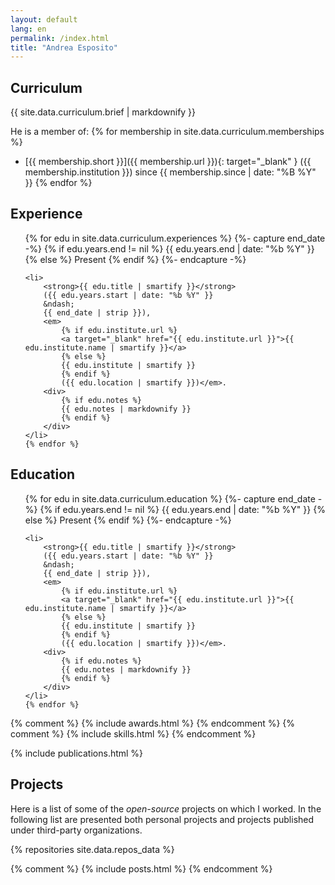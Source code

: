 ```yaml
---
layout: default
lang: en
permalink: /index.html
title: "Andrea Esposito"
---
```


## Curriculum

{{ site.data.curriculum.brief | markdownify }}

He is a member of:
{% for membership in site.data.curriculum.memberships %}
- [{{ membership.short }}]({{ membership.url }}){: target="_blank" } ({{ membership.institution }}) since {{ membership.since | date: "%B %Y" }}
{% endfor %}

## Experience
<ul>
    {% for edu in site.data.curriculum.experiences %}
    {%- capture end_date -%}
    {% if edu.years.end != nil %}
    {{ edu.years.end | date: "%b %Y" }}
    {% else %}
    Present
    {% endif %}
    {%- endcapture -%}

    <li>
        <strong>{{ edu.title | smartify }}</strong>
        ({{ edu.years.start | date: "%b %Y" }}
        &ndash;
        {{ end_date | strip }}),
        <em>
            {% if edu.institute.url %}
            <a target="_blank" href="{{ edu.institute.url }}">{{ edu.institute.name | smartify }}</a>
            {% else %}
            {{ edu.institute | smartify }}
            {% endif %}
            ({{ edu.location | smartify }})</em>.
        <div>
            {% if edu.notes %}
            {{ edu.notes | markdownify }}
            {% endif %}
        </div>
    </li>
    {% endfor %}
</ul>

## Education
<ul>
    {% for edu in site.data.curriculum.education %}
    {%- capture end_date -%}
    {% if edu.years.end != nil %}
    {{ edu.years.end | date: "%b %Y" }}
    {% else %}
    Present
    {% endif %}
    {%- endcapture -%}

    <li>
        <strong>{{ edu.title | smartify }}</strong>
        ({{ edu.years.start | date: "%b %Y" }}
        &ndash;
        {{ end_date | strip }}),
        <em>
            {% if edu.institute.url %}
            <a target="_blank" href="{{ edu.institute.url }}">{{ edu.institute.name | smartify }}</a>
            {% else %}
            {{ edu.institute | smartify }}
            {% endif %}
            ({{ edu.location | smartify }})</em>.
        <div>
            {% if edu.notes %}
            {{ edu.notes | markdownify }}
            {% endif %}
        </div>
    </li>
    {% endfor %}
</ul>

{% comment %} {% include awards.html %} {% endcomment %}
{% comment %} {% include skills.html %} {% endcomment %}

{% include publications.html %}

## Projects

Here is a list of some of the _open-source_ projects on which I
worked. In the following list are presented both personal projects and
projects published under third-party organizations.

{% repositories site.data.repos_data %}

{% comment %} {% include posts.html %} {% endcomment %}
